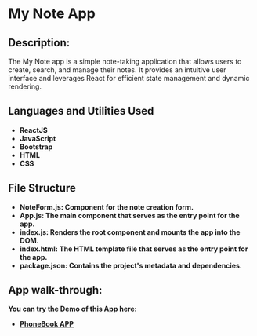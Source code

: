 # My Note App

<h2>Description:</h2>
The My Note app is a simple note-taking application that allows users to create, search, and manage their notes. It provides an intuitive user interface and leverages React for efficient state management and dynamic rendering.

<h2>Languages and Utilities Used</h2>

- <b>ReactJS</b>
- <b>JavaScript</b>
- <b>Bootstrap</b>
- <b>HTML</b>
- <b>CSS</b>

<h2>File Structure</h2>

- <b>NoteForm.js: Component for the note creation form.
- <b>App.js: The main component that serves as the entry point for the app.
- <b>index.js: Renders the root component and mounts the app into the DOM.
- <b>index.html: The HTML template file that serves as the entry point for the app.
- <b>package.json: Contains the project's metadata and dependencies.

<h2>App walk-through:</h2>

<b>You can try the Demo of this App here:</b> 
- [PhoneBook APP](https://notebook-mynote-app.netlify.app/)
